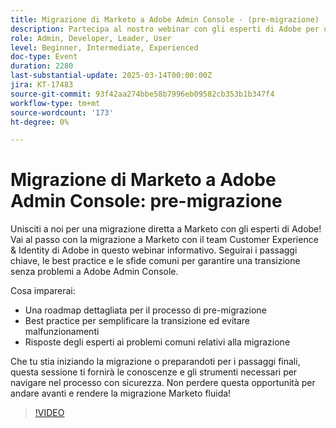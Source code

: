 ```yaml
---
title: Migrazione di Marketo a Adobe Admin Console - (pre-migrazione)
description: Partecipa al nostro webinar con gli esperti di Adobe per una migrazione semplice a Marketo. Scopri i passaggi chiave, le best practice e le soluzioni alle sfide comuni. Acquisisci le conoscenze necessarie per navigare nel Adobe Admin Console in tutta sicurezza. Non perdere questa opportunità per semplificare la transizione ed evitare malfunzionamenti!
role: Admin, Developer, Leader, User
level: Beginner, Intermediate, Experienced
doc-type: Event
duration: 2280
last-substantial-update: 2025-03-14T00:00:00Z
jira: KT-17483
source-git-commit: 93f42aa274bbe58b7996eb09582cb353b1b347f4
workflow-type: tm+mt
source-wordcount: '173'
ht-degree: 0%

---
```



# Migrazione di Marketo a Adobe Admin Console: pre-migrazione

Unisciti a noi per una migrazione diretta a Marketo con gli esperti di Adobe!
Vai al passo con la migrazione a Marketo con il team Customer Experience &amp; Identity di Adobe in questo webinar informativo. Seguirai i passaggi chiave, le best practice e le sfide comuni per garantire una transizione senza problemi a Adobe Admin Console.

Cosa imparerai:

- Una roadmap dettagliata per il processo di pre-migrazione
- Best practice per semplificare la transizione ed evitare malfunzionamenti
- Risposte degli esperti ai problemi comuni relativi alla migrazione

Che tu stia iniziando la migrazione o preparandoti per i passaggi finali, questa sessione ti fornirà le conoscenze e gli strumenti necessari per navigare nel processo con sicurezza. Non perdere questa opportunità per andare avanti e rendere la migrazione Marketo fluida!

>[!VIDEO](https://video.tv.adobe.com/v/3449712/?learn=on&enablevpops)
